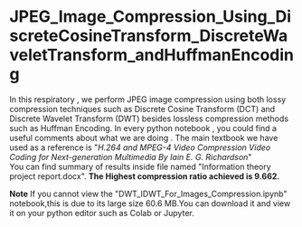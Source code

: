 # JPEG_Image_Compression_Using_DiscreteCosineTransform_DiscreteWaveletTransform_andHuffmanEncoding
In this respiratory , we perform JPEG image compression using both lossy compression techniques such as Discrete Cosine Transform (DCT) and Discrete Wavelet Transform (DWT) besides lossless compression methods such as Huffman Encoding.
In every python notebook , you could find a useful comments about what we are doing .
The main textbook we have used as a reference is "*H.264 and MPEG-4 Video Compression Video Coding for Next-generation Multimedia By Iain E. G. Richardson*"   
You can find summary of results inside file named "Information theory project report.docx". **The Highest compression ratio achieved is 9.662.**

**Note** 
If you cannot view the "DWT_IDWT_For_Images_Compression.ipynb" notebook,this is due to its large size 60.6 MB.You can download it and view it on your python editor such as Colab or Jupyter.

